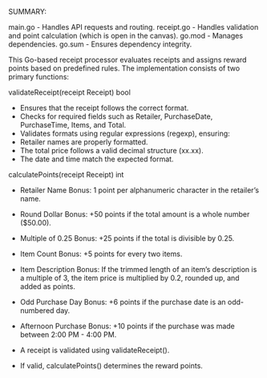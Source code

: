 SUMMARY:

main.go - Handles API requests and routing.
receipt.go - Handles validation and point calculation (which is open in the canvas).
go.mod - Manages dependencies.
go.sum - Ensures dependency integrity.

This Go-based receipt processor evaluates receipts and assigns reward points based on predefined rules. The implementation consists of two primary functions:

validateReceipt(receipt Receipt) bool
- Ensures that the receipt follows the correct format.
- Checks for required fields such as Retailer, PurchaseDate, PurchaseTime, Items, and Total.
- Validates formats using regular expressions (regexp), ensuring:
- Retailer names are properly formatted.
- The total price follows a valid decimal structure (xx.xx).
- The date and time match the expected format.

calculatePoints(receipt Receipt) int

- Retailer Name Bonus: 1 point per alphanumeric character in the retailer’s name.
- Round Dollar Bonus: +50 points if the total amount is a whole number ($50.00).
- Multiple of 0.25 Bonus: +25 points if the total is divisible by 0.25.
- Item Count Bonus: +5 points for every two items.
- Item Description Bonus: If the trimmed length of an item’s description is a multiple of 3, the item price is multiplied by 0.2, rounded up, and added as points.
- Odd Purchase Day Bonus: +6 points if the purchase date is an odd-numbered day.
- Afternoon Purchase Bonus: +10 points if the purchase was made between 2:00 PM - 4:00 PM.



- A receipt is validated using validateReceipt().
- If valid, calculatePoints() determines the reward points.
